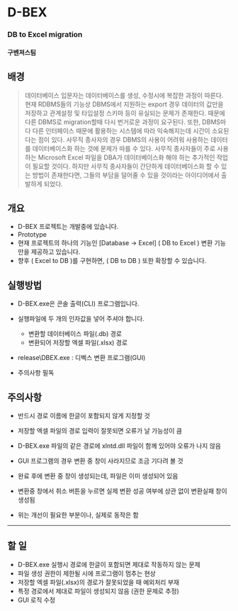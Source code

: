 # D-BEX  
### DB to Excel migration
#### 구벤져스팀

## 배경
> 데이터베이스 입문자는 데이터베이스를 생성, 수정시에 복잡한 과정이 따른다.
현재 RDBMS들의 기능상 DBMS에서 지원하는 export 경우 데이터의 값만을 저장하고 관계설정 및 타입설정 스키마 등이 유실되는 문제가 존재한다.
 때문에 다른 DBMS로 migration할때 다시 번거로운 과정이 요구된다.
 또한, DBMS마다 다른 인터페이스 때문에 활용하는 시스템에 따라 익숙해지는데 시간이 소요된다는 점이 있다.
 사무직 종사자의 경우 DBMS의 사용이 어려워 사용하는 데이터를 데이터베이스화 하는 것에 문제가 따를 수 있다.
 사무직 종사자들이 주로 사용하는 Microsoft Excel 파일을 DBA가 데이터베이스화 해야 하는 추가적인 작업이 필요할 것이다.
 하지만 사무직 종사자들이 간단하게 데이터베이스화 할 수 있는 방법이 존재한다면, 그들의 부담을 덜어줄 수 있을 것이라는 아이디어에서 출발하게 되었다.

## 개요
- D-BEX 프로젝트는 개발중에 있습니다.
- Prototype
- 현재 프로젝트의 하나의 기능인 [Database -> Excel] ( DB to Excel ) 변환 기능만을 제공하고 있습니다.
- 향후 ( Excel to DB )를 구현하면, ( DB to DB ) 또한 확장할 수 있습니다.


## 실행방법
- D-BEX.exe은 콘솔 출력(CLI) 프로그램입니다.
- 실행파일에 두 개의 인자값을 넣어 주셔야 합니다.
  - 변환할 데이터베이스 파일(.db) 경로
  - 변환되어 저장할 엑셀 파일(.xlsx) 경로

- release\DBEX.exe : 디벡스 변환 프로그램(GUI)
 - 주의사항 필독

## 주의사항
- 반드시 경로 이름에 한글이 포함되지 않게 지정할 것
- 저장할 엑셀 파일의 경로 입력이 잘못되면 오류가 날 가능성이 큼
- D-BEX.exe 파일의 같은 경로에 xlntd.dll 파일이 함께 있어야 오류가 나지 않음

- GUI 프로그램의 경우 변환 중 창이 사라지므로 조금 기다려 볼 것
- 완료 후에 변환 중 창이 생성되는데, 파일은 이미 생성되어 있음
- 변환중 창에서 취소 버튼을 누르면 실제 변환 성공 여부에 상관 없이 변환실패 창이 생성됨
- 위는 개선이 필요한 부분이나, 실제로 동작은 함
----------------------------
## 할 일
- D-BEX.exe 실행시 경로에 한글이 포함되면 제대로 작동하지 않는 문제
- 파일 생성 권한이 제한될 시에 프로그램이 멈추는 현상
- 저장할 엑셀 파일(.xlsx)의 경로가 잘못되었을 때 예외처리 부재
- 특정 경로에서 제대로 파일이 생성되지 않음 (권한 문제로 추정)
- GUI 로직 수정
